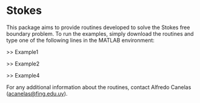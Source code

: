 # Stokes
This package aims to provide routines developed to solve the Stokes free boundary problem.
To run the examples, simply download the routines and type one of the following lines in the MATLAB environment:

\>\> Example1

\>\> Example2

\>\> Example4

For any additional information about the routines, contact Alfredo Canelas (acanelas@fing.edu.uy).
